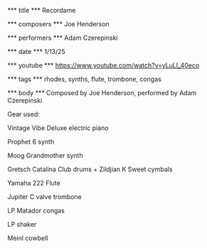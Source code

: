 *** title ***
Recordame

*** composers ***
Joe Henderson

*** performers ***
Adam Czerepinski

*** date ***
1/13/25

*** youtube ***
https://www.youtube.com/watch?v=yLuLI_40eco

*** tags ***
rhodes, synths, flute, trombone, congas

*** body ***
Composed by Joe Henderson, performed by Adam Czerepinski

Gear used:

Vintage Vibe Deluxe electric piano

Prophet 6 synth

Moog Grandmother synth

Gretsch Catalina Club drums + Zildjian K Sweet cymbals

Yamaha 222 Flute

Jupiter C valve trombone

LP Matador congas

LP shaker

Meinl cowbell